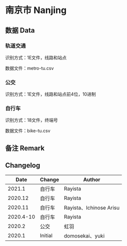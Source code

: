 # 南京市 Nanjing

## 数据 Data

### 轨道交通

识别方式：1E文件，线路和站点

数据文件：metro-tu.csv

### 公交

识别方式：1E文件，线路和站点前4位，10进制

### 自行车

识别方式：18文件，终端号

数据文件：bike-tu.csv

## 备注 Remark

## Changelog

Date | Change | Author
-----|--------|-------
2021.1 | 自行车 | Rayista
2020.12 | 自行车 | Rayista
2020.11 | 自行车 | Rayista、Ichinose Arisu
2020.4-10 | 自行车 | Rayista
2020.2 | 公交 | 虹羽
2020.1 | Initial | domosekai、yuki
